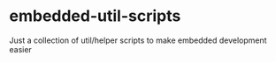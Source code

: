 # embedded-util-scripts
Just a collection of util/helper scripts to make embedded development easier
